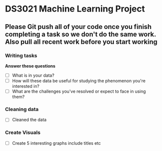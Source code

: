 # DS3021 Machine Learning Project

## Please Git push all of your code once you finish completing a task so we don't do the same work. Also pull all recent work before you start working

### Writing tasks
**Answer these questions**
- [ ] What is in your data?
- [ ] How will these data be useful for studying the phenomenon you're interested in?
- [ ] What are the challenges you've resolved or expect to face in using them?

### Cleaning data
- [ ] Cleaned the data

### Create Visuals
- [ ] Create 5 interesting graphs include titles etc